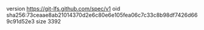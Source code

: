 version https://git-lfs.github.com/spec/v1
oid sha256:73ceaae8ab21014370d2e6c80e6e105fea06c7c33c8b98df7426d669c91d52e3
size 3392
